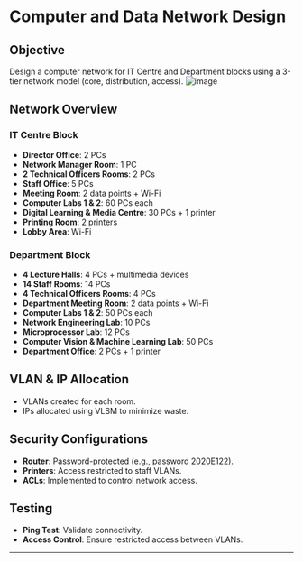 # Computer and Data Network Design

## Objective
Design a computer network for IT Centre and Department blocks using a 3-tier network model (core, distribution, access).
![image](https://github.com/user-attachments/assets/1ad1cb7d-5752-4abc-8c8c-7f2e69dde9db)

## Network Overview
### IT Centre Block
- **Director Office**: 2 PCs
- **Network Manager Room**: 1 PC
- **2 Technical Officers Rooms**: 2 PCs
- **Staff Office**: 5 PCs
- **Meeting Room**: 2 data points + Wi-Fi
- **Computer Labs 1 & 2**: 60 PCs each
- **Digital Learning & Media Centre**: 30 PCs + 1 printer
- **Printing Room**: 2 printers
- **Lobby Area**: Wi-Fi

### Department Block
- **4 Lecture Halls**: 4 PCs + multimedia devices
- **14 Staff Rooms**: 14 PCs
- **4 Technical Officers Rooms**: 4 PCs
- **Department Meeting Room**: 2 data points + Wi-Fi
- **Computer Labs 1 & 2**: 50 PCs each
- **Network Engineering Lab**: 10 PCs
- **Microprocessor Lab**: 12 PCs
- **Computer Vision & Machine Learning Lab**: 50 PCs
- **Department Office**: 2 PCs + 1 printer

## VLAN & IP Allocation
- VLANs created for each room.
- IPs allocated using VLSM to minimize waste.

## Security Configurations
- **Router**: Password-protected (e.g., password 2020E122).
- **Printers**: Access restricted to staff VLANs.
- **ACLs**: Implemented to control network access.

## Testing
- **Ping Test**: Validate connectivity.
- **Access Control**: Ensure restricted access between VLANs.

---
